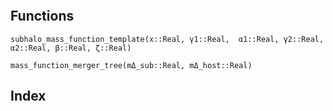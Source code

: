
```@contents
```

## Functions

```@docs
subhalo_mass_function_template(x::Real, γ1::Real,  α1::Real, γ2::Real, α2::Real, β::Real, ζ::Real)
```

```@docs
mass_function_merger_tree(mΔ_sub::Real, mΔ_host::Real) 
```

## Index